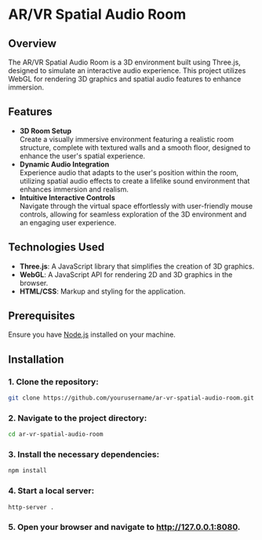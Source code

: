 # AR/VR Spatial Audio Room

## Overview
The AR/VR Spatial Audio Room is a 3D environment built using Three.js, designed to simulate an interactive audio experience. This project utilizes WebGL for rendering 3D graphics and spatial audio features to enhance immersion.

## Features
- **3D Room Setup**  
  Create a visually immersive environment featuring a realistic room structure, complete with textured walls and a smooth floor, designed to enhance the user's spatial experience.
- **Dynamic Audio Integration**  
  Experience audio that adapts to the user's position within the room, utilizing spatial audio effects to create a lifelike sound environment that enhances immersion and realism.
- **Intuitive Interactive Controls**  
  Navigate through the virtual space effortlessly with user-friendly mouse controls, allowing for seamless exploration of the 3D environment and an engaging user experience.

## Technologies Used
- **Three.js**: A JavaScript library that simplifies the creation of 3D graphics.
- **WebGL**: A JavaScript API for rendering 2D and 3D graphics in the browser.
- **HTML/CSS**: Markup and styling for the application.

## Prerequisites
Ensure you have [Node.js](https://nodejs.org/) installed on your machine.

## Installation
### 1. Clone the repository:
   ```bash
   git clone https://github.com/yourusername/ar-vr-spatial-audio-room.git
 ```
### 2. Navigate to the project directory:
   ```bash
   cd ar-vr-spatial-audio-room
 ```
### 3. Install the necessary dependencies:
```bash
npm install
```
### 4. Start a local server:
```bash
http-server .
```

### 5. Open your browser and navigate to http://127.0.0.1:8080.
